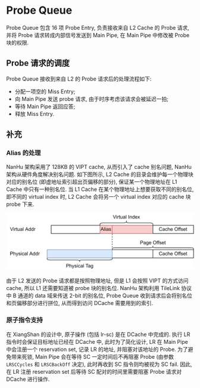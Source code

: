 # Probe Queue

Probe Queue 包含 16 项 Probe Entry, 负责接收来自 L2 Cache 的 Probe 请求, 并将 Probe 请求转成内部信号发送到 Main Pipe, 在 Main Pipe 中修改被 Probe 块的权限.

## Probe 请求的调度

Probe Queue 接收到来自 L2 的 Probe 请求后的处理流程如下:

* 分配一项空的 Miss Entry;
* 向 Main Pipe 发送 probe 请求, 由于时序考虑该请求会被延迟一拍;
* 等待 Main Pipe 返回应答;
* 释放 Miss Entry.

## 补充

### Alias 的处理

NanHu 架构采用了 128KB 的 VIPT cache, 从而引入了 cache 别名问题, NanHu 架构从硬件角度解决别名问题. 如下图所示, L2 Cache 的目录会维护每一个物理块对应的别名位 (即虚地址索引超出页偏移的部分), 保证某一个物理地址在 L1 Cache 中只有一种别名位. 当 L1 Cache 在某个物理地址上想要获取不同的别名位, 即不同的 virtual index 时, L2 Cache 会将另一个 virtual index 对应的 cache 块 probe 下来.

![dcache-probe-queue-alias.jpg](../../figs/memblock/dcache-probe-queue-alias.jpg)

由于 L2 发送的 Probe 请求都是按照物理地址, 但是 L1 会按照 VIPT 的方式访问 cache, 所以 L1 还需要知道被 probe 块的别名位. NanHu 架构利用 TileLink 协议中 B 通道的 data 域来传送 2-bit 的别名位, Probe Queue 收到请求后会将别名位和页偏移部分进行拼位, 从而得到访问 DCache 需要用到的索引.

### 原子指令支持

在 XiangShan 的设计中, 原子操作 (包括 lr-sc) 是在 DCache 中完成的. 执行 LR 指令时会保证目标地址已经在 DCache 中, 此时为了简化设计, LR 在 Main Pipe 中会注册一个 reservation set, 记录 LR 的地址, 并阻塞对该地址的 Probe. 为了避免带来死锁, Main Pipe 会在等待 SC 一定时间后不再阻塞 Probe (由参数 `LRSCCycles` 和 `LRSCBackOff` 决定), 此时再收到 SC 指令则均被视为 SC fail. 因此, 在 LR 注册 reservation set 后等待 SC 配对的时间里需要阻塞 Probe 请求对 DCache 进行操作.